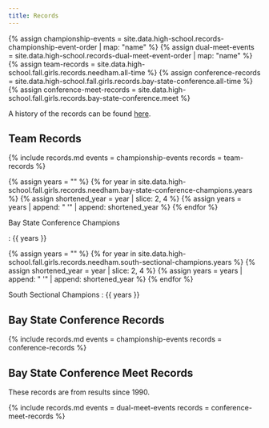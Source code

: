 ```yaml
---
title: Records
---
```


{% assign championship-events = site.data.high-school.records-championship-event-order | map: "name" %}
{% assign dual-meet-events = site.data.high-school.records-dual-meet-event-order | map: "name" %}
{% assign team-records = site.data.high-school.fall.girls.records.needham.all-time %}
{% assign conference-records = site.data.high-school.fall.girls.records.bay-state-conference.all-time %}
{% assign conference-meet-records = site.data.high-school.fall.girls.records.bay-state-conference.meet %}

A history of the records can be found [here](/high-school/girls/general-information/team-records/history).

## Team Records

{% include records.md
  events = championship-events
  records = team-records %}

{% assign years = "" %}
{% for year in site.data.high-school.fall.girls.records.needham.bay-state-conference-champions.years %}
  {% assign shortened_year = year | slice: 2, 4 %}
  {% assign years = years | append: " '" | append: shortened_year %}
{% endfor %}

Bay State Conference Champions

: {{ years }}

{% assign years = "" %}
{% for year in site.data.high-school.fall.girls.records.needham.south-sectional-champions.years %}
  {% assign shortened_year = year | slice: 2, 4 %}
  {% assign years = years | append: " '" | append: shortened_year %}
{% endfor %}

South Sectional Champions
: {{ years }}

## Bay State Conference Records

{% include records.md
  events = championship-events
  records = conference-records %}

## Bay State Conference Meet Records

These records are from results since 1990.

{% include records.md
  events = dual-meet-events
  records = conference-meet-records %}
